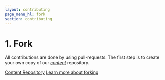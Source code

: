 ```yaml
---
layout: contributing
page_menu_hl: fork
section: contributing
---
```


# **1.** Fork

All contributions are done by using pull-requests. The first step is to create your own copy of our [*content*](https://github.com/developer-portal/content) repository.

<a href="https://github.com/developer-portal/content" target="_blank" class="btn btn-primary"><span class="glyphicon glyphicon-new-window"> </span> Content Repository</a>
<a href="https://help.github.com/articles/fork-a-repo/" target="_blank" class="btn btn-default"><span class="glyphicon glyphicon-new-window"> </span>  Learn more about forking</a>
